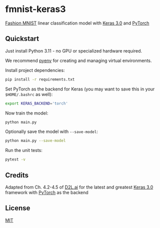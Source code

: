 # fmnist-keras3

[Fashion MNIST](https://keras.io/api/datasets/fashion_mnist/) linear classification model with [Keras 3.0](https://keras.io/) and [PyTorch](https://pytorch.org/)

## Quickstart

Just install Python 3.11 - no GPU or specialized hardware required.

We recommend [pyenv](https://github.com/pyenv/pyenv) for creating and managing virtual environments.

Install project dependencies:

```bash
pip install -r requirements.txt
```

Set PyTorch as the backend for Keras \(you may want to save this in your `$HOME/.bashrc` as well\):

```bash
export KERAS_BACKEND='torch'
```

Now train the model:

```bash
python main.py
```

Optionally save the model with `--save-model`:

```bash
python main.py --save-model
```

Run the unit tests:

```bash
pytest -v
```

## Credits

Adapted from Ch. 4.2-4.5 of [D2L.ai](http://d2l.ai/) for the latest and greatest [Keras 3.0](https://keras.io/) framework with [PyTorch](https://pytorch.org/) as the backend

## License

[MIT](./LICENSE)
